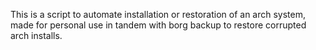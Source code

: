This is a script to automate installation or restoration of an arch system, made for personal use in tandem with borg backup to restore corrupted arch installs.
